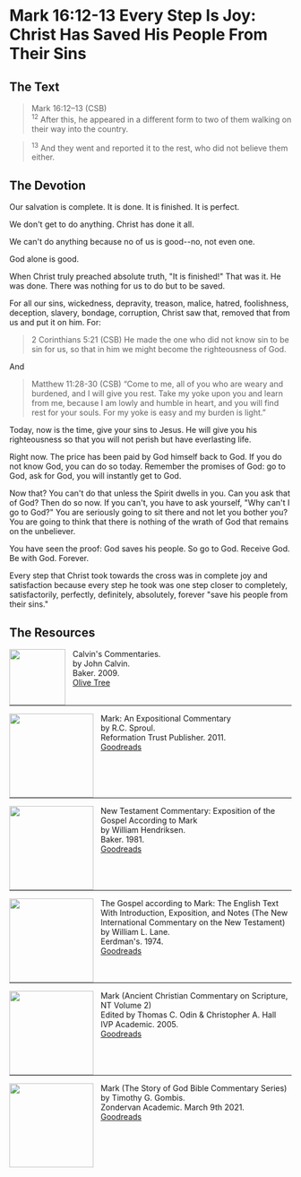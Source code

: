 # Mark 16:12-13 Every Step Is Joy: Christ Has Saved His People From Their Sins

## The Text

>Mark 16:12–13 (CSB)  
><sup>12</sup> After this, he appeared in a different form to two of them walking on their way into the country. 

><sup>13</sup> And they went and reported it to the rest, who did not believe them either.

## The Devotion

Our salvation is complete. It is done. It is finished. It is perfect.

We don't get to do anything. Christ has done it all.

We can't do anything because no of us is good--no, not even one.

God alone is good.

When Christ truly preached absolute truth, "It is finished!" That was it. He was done. There was nothing for us to do but to be saved.

For all our sins, wickedness, depravity, treason, malice, hatred, foolishness, deception, slavery, bondage, corruption, Christ saw that, removed that from us and put it on him. For:

>2 Corinthians 5:21 (CSB) He made the one who did not know sin to be sin for us, so that in him we might become the righteousness of God.

And

>Matthew 11:28-30 (CSB) “Come to me, all of you who are weary and burdened, and I will give you rest. Take my yoke upon you and learn from me, because I am lowly and humble in heart, and you will find rest for your souls. For my yoke is easy and my burden is light.”

Today, now is the time, give your sins to Jesus. He will give you his righteousness so that you will not perish but have everlasting life.

Right now. The price has been paid by God himself back to God. If you do not know God, you can do so today. Remember the promises of God: go to God, ask for God, you will instantly get to God.

Now that? You can't do that unless the Spirit dwells in you. Can you ask that of God? Then do so now. If you can't, you have to ask yourself, "Why can't I go to God?" You are seriously going to sit there and not let you bother you? You are going to think that there is nothing of the wrath of God that remains on the unbeliever.

You have seen the proof: God saves his people. So go to God. Receive God. Be with God. Forever.

Every step that Christ took towards the cross was in complete joy and satisfaction because every step he took was one step closer to completely, satisfactorily, perfectly, definitely, absolutely, forever "save his people from their sins."

## The Resources

<p style="clear:both;">

<img src="/images/resources/commentary-calvin-set.png" align="left" width="100" style="padding-right: 10px" />Calvin's Commentaries.  
by John Calvin.  
Baker. 2009.  
[Olive Tree](https://www.olivetree.com/store/product.php?productid=17517)

<p style="clear:both;">

---

<img src="/images/resources/commentary-mark-sproul.jpg" align="left" width="150" style="padding-right: 10px" />Mark: An Expositional Commentary  
by R.C. Sproul.  
Reformation Trust Publisher. 2011.  
[Goodreads](https://www.goodreads.com/book/show/13329901-mark?ac=1&from_search=true&qid=AjPCOwNAXj&rank=1)

<p style="clear:both;">

---

<img src="/images/resources/commentary-mark-hendriksen.jpg" align="left" width="150" style="padding-right: 10px" />New Testament Commentary: Exposition of the Gospel According to Mark  
by William Hendriksen.  
Baker. 1981.  
[Goodreads](https://www.goodreads.com/book/show/2365098.Mark)

<p style="clear:both;">

---

<img src="/images/resources/commentary-mark-lane.jpg" align="left" width="150" style="padding-right: 10px" />The Gospel according to Mark: The English Text With Introduction, Exposition, and Notes (The New International Commentary on the New Testament)  
by William L. Lane.  
Eerdman's. 1974.  
[Goodreads](https://www.goodreads.com/book/show/978619.The_Gospel_of_Mark?from_search=true&from_srp=true&qid=UOUMUiJ7z4&rank=2)

<p style="clear:both;">

---

<img src="/images/resources/commentary-mark-oden.jpg" align="left" width="150" style="padding-right: 10px" />Mark (Ancient Christian Commentary on Scripture, NT Volume 2)  
Edited by Thomas C. Odin & Christopher A. Hall  
IVP Academic. 2005.  
[Goodreads](https://www.goodreads.com/book/show/33015669-mark)

<p style="clear:both;">

---

<img src="/images/resources/commentary-mark-gombis.jpg" align="left" width="150" style="padding-right: 10px" />Mark (The Story of God Bible Commentary Series)  
by Timothy G. Gombis.   
Zondervan Academic. March 9th 2021.  
[Goodreads](https://www.goodreads.com/book/show/54287613-mark)

<p style="clear:both;">
